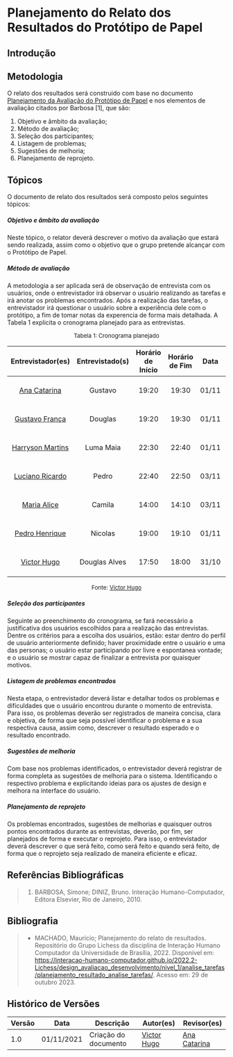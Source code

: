 # Planejamento do Relato dos Resultados do Protótipo de Papel


## Introdução


## Metodologia

O relato dos resultados será construido com base no documento [Planejamento da Avaliação do Protótipo de Papel](./planejamento_avaliacao.md) e nos elementos de avaliação citados por Barbosa [1], que são:

1. Objetivo e âmbito da avaliação; 
2. Método de avaliação; 
3. Seleção dos participantes; 
4. Listagem de problemas; 
5. Sugestões de melhoria; 
6. Planejamento de reprojeto. 

## Tópicos

O documento de relato dos resultados será composto pelos seguintes tópicos:

##### Objetivo e âmbito da avaliação
Neste tópico, o relator deverá descrever o motivo da avaliação que estará sendo realizada, assim como o objetivo que o grupo pretende alcançar com o Protótipo de Papel.

##### Método de avaliação

A metodologia a ser aplicada será de observação de entrevista com os usuários, onde o entrevistador irá observar o usuário realizando as tarefas e irá anotar os problemas encontrados. Após a realização das tarefas, o entrevistador irá questionar o usuário sobre a experiência dele com o protótipo, a fim de tomar notas da experencia de forma mais detalhada. A Tabela 1 explicita o cronograma planejado para as entrevistas.

<center>

<font size="2"><p style="text-align: center">Tabela 1: Cronograma planejado</p></font>

|                  Entrevistador(es)                   | Entrevistado(s) | Horário de Início | Horário de Fim | Data  |           Local            |
| :--------------------------------------------------: | :-------------: | :---------------: | :------------: | :---: | :------------------------: |
|    [Ana Catarina](https://github.com/an4catarina)    |     Gustavo     |       19:20       |     19:30      | 01/11 | Plataforma Microsoft Teams |
|   [Gustavo França](https://github.com/gustavofbs)    |     Douglas     |       19:20       |     19:30      | 01/11 | Plataforma Microsoft Teams |
| [Harryson Martins](https://github.com/harry-cmartin) |    Luma Maia    |       22:30       |     22:40      | 01/11 | Plataforma Microsoft Teams |
|   [Luciano Ricardo](https://github.com/l-ricardo)    |      Pedro      |       22:40       |     22:50      | 03/11 | Plataforma Microsoft Teams |
|      [Maria Alice](https://github.com/Maliz30)       |     Camila      |       14:00       |     14:10      | 03/11 | Plataforma Microsoft Teams |
|    [Pedro Henrique](https://github.com/pedro-hsf)    |     Nicolas     |       19:00       |     19:10      | 01/11 | Plataforma Microsoft Teams |
|    [Victor Hugo](https://github.com/ViictorHugoo)    |  Douglas Alves  |       17:50       |     18:00      | 31/10 | Plataforma Microsoft Teams |

<font size="2"><p style="text-align: center">Fonte: [Victor Hugo](https://github.com/Viictorhugoo)</p></font>

</center>

##### Seleção dos participantes

Seguinte ao preenchimento do cronograma, se fará necessário a justificativa dos usuários escolhidos para a realização das entrevistas. Dentre os critérios para a escolha dos usuários, estão: estar dentro do perfil de usuário anteriormente definido; haver proximidade entre o usuário e uma das personas; o usuário estar participando por livre e espontanea vontade; e o usuário se mostrar capaz de finalizar a entrevista por quaisquer motivos.

##### Listagem de problemas encontrados

Nesta etapa, o entrevistador deverá listar e detalhar todos os problemas e dificuldades que o usuário encontrou durante o momento de entrevista. Para isso, os problemas deverão ser registrados de maneira concisa, clara e objetiva, de forma que seja possível identificar o problema e a sua respectiva causa, assim como, descrever o resultado esperado e o resultado encontrado.

##### Sugestões de melhoria

Com base nos problemas identificados, o entrevistador deverá registrar de forma completa as sugestões de melhoria para o sistema. Identificando o respectivo problema e explicitando ideias para os ajustes de design e melhora na interface do usuário.

##### Planejamento de reprojeto

Os problemas encontrados, sugestões de melhorias e quaisquer outros pontos encontrados durante as entrevistas, deverão, por fim, ser planejados de forma e executar o reprojeto. Para isso, o entrevistador deverá descrever o que será feito, como será feito e quando será feito, de forma que o reprojeto seja realizado de maneira eficiente e eficaz.

## Referências Bibliográficas

> 1. BARBOSA, Simone; DINIZ, Bruno. Interação Humano-Computador, Editora Elsevier, Rio de Janeiro, 2010.


## Bibliografia

> - MACHADO, Maurício; Planejamento do relato de resultados. Repositório do Grupo Lichess da disciplina de Interação Humano Computador da Universidade de Brasília, 2022. Disponível em: <https://interacao-humano-computador.github.io/2022.2-Lichess/design_avaliacao_desenvolvimento/nivel_1/analise_tarefas/planejamento_resultado_analise_tarefas/>. Acesso em: 29 de outubro 2023.


## Histórico de Versões

| Versão | Data       | Descrição            | Autor(es)                                      | Revisor(es)                                     |
| ------ | ---------- | -------------------- | ---------------------------------------------- | ----------------------------------------------- |
| 1.0    | 01/11/2021 | Criação do documento | [Victor Hugo](https://github.com/ViictorHugoo) | [Ana Catarina](https://github.com/an4catarina)  |
